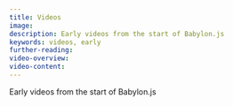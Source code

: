```yaml
---
title: Videos
image: 
description: Early videos from the start of Babylon.js
keywords: videos, early
further-reading:
video-overview:
video-content:
---
```


Early videos from the start of Babylon.js